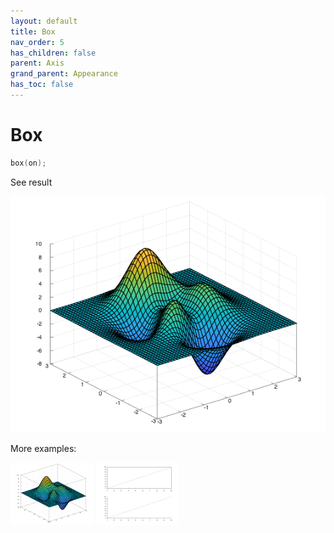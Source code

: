 ```yaml
---
layout: default
title: Box
nav_order: 5
has_children: false
parent: Axis
grand_parent: Appearance
has_toc: false
---
```

# Box

```cpp
box(on);
```


See result

[![example_box_1](box/box_1.png)](https://github.com/alandefreitas/matplotplusplus/blob/master/examples/appearance/axis/box/box_1.cpp)

More examples:
    
[![example_box_2](box/box_2_thumb.png)](https://github.com/alandefreitas/matplotplusplus/blob/master/examples/appearance/axis/box/box_2.cpp)  [![example_box_3](box/box_3_thumb.png)](https://github.com/alandefreitas/matplotplusplus/blob/master/examples/appearance/axis/box/box_3.cpp)

  




<!-- Generated with mdsplit: https://github.com/alandefreitas/mdsplit -->
